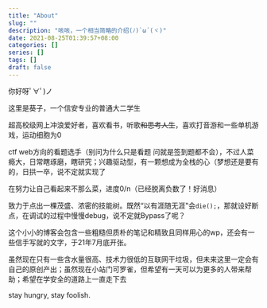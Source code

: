 ```yaml
---
title: "About"
slug: ""
description: "咳咳，一个相当简略的介绍(ﾉ)`ω´(ヾ)"
date: 2021-08-25T01:39:57+08:00
categories: []
series: []
tags: []
draft: false
---
```


你好呀ﾟ∀ﾟ)ノ

这里是葵子，一个信安专业的普通大二学生

超高校级网上冲浪爱好者，喜欢看书，听歌~~和思考人生~~，喜欢打音游和一些单机游戏，运动细胞为0

ctf web方向的看题选手（别问为什么只是看题 问就是签到题都不会），不过人菜瘾大，日常瞎琢磨，瞎研究；兴趣驱动型，有一颗想成为全栈的心（梦想还是要有的，日拱一卒，说不定就实现了

在努力让自己看起来不那么菜，进度0/n（已经脱离负数了！好消息）

致力于点出一棵茂盛、浓密的技能树。既然“以有涯随无涯"会`die();`，那就设好断点，在调试的过程中慢慢debug，说不定就Bypass了呢？

这个小小的博客会包含一些粗糙但质朴的笔记和精致且同样用心的wp，还会有一些信手写就的文字，于21年7月底开张。

虽然现在只有一些含水量很高、技术力很低的互联网干垃圾，但未来这里一定会有自己的原创产出；虽然现在小站门可罗雀，但希望有一天可以为更多的人带来帮助；希望在学安全的道路上一直走下去

stay hungry, stay foolish.